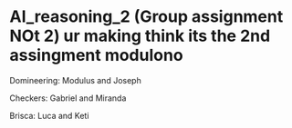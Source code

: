 # AI_reasoning_2 (Group assignment NOt 2) ur making think its the 2nd assingment modulono

Domineering: Modulus and Joseph

Checkers: Gabriel and Miranda

Brisca: Luca and Keti
